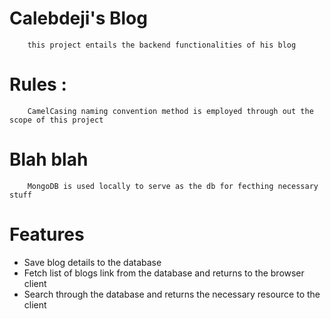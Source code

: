 # Calebdeji's Blog

        this project entails the backend functionalities of his blog

# Rules :

        CamelCasing naming convention method is employed through out the scope of this project

# Blah blah

        MongoDB is used locally to serve as the db for fecthing necessary stuff

# Features

-   Save blog details to the database
-   Fetch list of blogs link from the database and returns to the browser client
-   Search through the database and returns the necessary resource to the client
